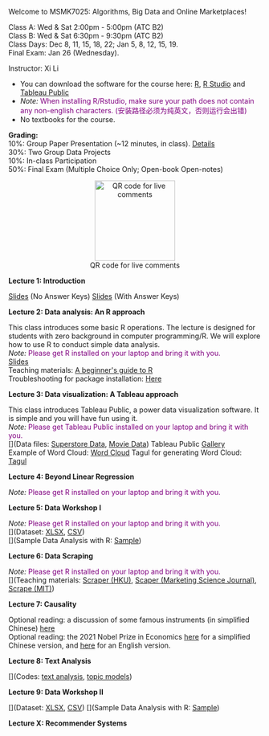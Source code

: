 Welcome to MSMK7025: Algorithms, Big Data and Online Marketplaces!    

Class A: Wed & Sat 2:00pm - 5:00pm (ATC B2)    
Class B: Wed & Sat 6:30pm - 9:30pm (ATC B2)    
Class Days: Dec 8, 11, 15, 18, 22; Jan 5, 8, 12, 15, 19.    
Final Exam: Jan 26 (Wednesday).     

Instructor: Xi Li    

- You can download the software for the course here: [R](https://cloud.r-project.org/), [R Studio](https://www.rstudio.com/products/rstudio/download/#download) and [Tableau Public](https://public.tableau.com/en-us/s/)    
- *Note:* <span style="color:purple">When installing R/Rstudio, make sure your path does not contain any non-english characters. (安装路径必须为纯英文，否则运行会出错) </span>     
- No textbooks for the course.

**Grading:**    
10%: Group Paper Presentation (~12 minutes, in class). [Details](https://ximarketing.github.io/class/DM/0a7487be048eb10cdc3dc3812a0a7b3570e91f74/paper_presentation)      
30%: Two Group Data Projects   
10%: In-class Participation    
50%: Final Exam (Multiple Choice Only; Open-book Open-notes)    

<div  align="center">    
<img src="https://ximarketing.github.io/class/ABOM/qrcode.png" width = "160" height = "160" alt="QR code for live comments" align=center />           
</div>        
<div  align="center">  
QR code for live comments  
</div>        

**Lecture 1: Introduction**    

[Slides](https://ximarketing.github.io/class/ABOM/Introduction-nokeys.pdf) (No Answer Keys) [Slides](https://ximarketing.github.io/class/ABOM/Introduction.pdf) (With Answer Keys)     

**Lecture 2: Data analysis: An R approach**    

This class introduces some basic R operations. The lecture is designed for students with zero background in computer programming/R. We will explore how to use R to conduct simple data analysis.    
*Note:* <span style="color:purple">Please get R installed on your laptop and bring it with you. </span>       
[Slides](https://ximarketing.github.io/class/ABOM/R.pdf)        
Teaching materials: [A beginner's guide to R](https://ximarketing.github.io/class/R_basics.html)    
Troubleshooting for package installation: [Here](https://ximarketing.github.io/class/package.html)         

**Lecture 3: Data visualization: A Tableau approach**    

This class introduces Tableau Public, a power data visualization software. It is simple and you will have fun using it.    
*Note:* <span style="color:purple">Please get Tableau Public installed on your laptop and bring it with you. </span>       
[]([Slides](https://ximarketing.github.io/class/DM/Tableau.pdf))
[](Data files: [Superstore Data](https://ximarketing.github.io/class/Superstore_Data.xls), [Movie Data](https://ximarketing.github.io/class/Mojo_budget_data.xlsx))
Tableau Public [Gallery](https://public.tableau.com/en-gb/gallery/?tab=viz-of-the-day&type=viz-of-the-day)    
Example of Word Cloud: [Word Cloud](https://ximarketing.github.io/class/DM/Treemap.pdf)    Tagul for generating Word Cloud: [Tagul](https://wordart.com/)    

**Lecture 4: Beyond Linear Regression**    

*Note:* <span style="color:purple">Please get R installed on your laptop and bring it with you. </span>       
[]([Slides](https://ximarketing.github.io/class/ABOM/logistic-nokeys.pdf) (No Anwer Keys))

**Lecture 5: Data Workshop I**     

*Note:* <span style="color:purple">Please get R installed on your laptop and bring it with you. </span>      
[]([Slides](https://ximarketing.github.io/class/DM/0a7487be048eb10cdc3dc3812a0a7b3570e91f74/Crowdfunding.pdf))
[](Dataset: [XLSX](https://ximarketing.github.io/class/Kickstarter-Project.xlsx), [CSV](https://ximarketing.github.io/class/Kickstarter-Project.csv))    
[](Sample Data Analysis with R: [Sample](https://ximarketing.github.io/class/Kickstarter-Project.html))


**Lecture 6: Data Scraping**   

*Note:* <span style="color:purple">Please get R installed on your laptop and bring it with you. </span>       
[]([Slides](https://ximarketing.github.io/class/DM/webscraping.pdf))
[](Teaching materials: [Scraper (HKU)](https://ximarketing.github.io/class/scrape-HKU.html), [Scaper (Marketing Science Journal)](https://ximarketing.github.io/class/scrape-MS.html), [Scrape (MIT)](https://ximarketing.github.io/class/scrape-MIT.html))

**Lecture 7: Causality**    

Optional reading: a discussion of some famous instruments (in simplified Chinese) [here](https://www.zhihu.com/question/27623032)   
Optional reading: the 2021 Nobel Prize in Economics [here](https://www.zhihu.com/question/491790297) for a simplified Chinese version, and [here](https://www.nobelprize.org/uploads/2021/10/advanced-economicsciencesprize2021.pdf) for an English version.    

**Lecture 8: Text Analysis**     

[](Codes: [text analysis](https://ximarketing.github.io/class/ABOM/text_analysis.html), [topic models](https://ximarketing.github.io/class/ABOM/LDA.html))  

**Lecture 9: Data Workshop II**

[](Dataset: [XLSX](https://ximarketing.github.io/class/TripAdvisor.xlsx), [CSV](https://ximarketing.github.io/class/TripAdvisor.csv))
[](Sample Data Analysis with R: [Sample](https://ximarketing.github.io/class/TripAdvisor.html)) 

**Lecture X: Recommender Systems**    

